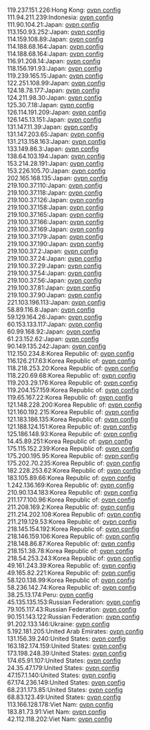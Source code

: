 119.237.151.226:Hong Kong: [ovpn config](vpn/119_237_151_226.ovpn)  
111.94.211.239:Indonesia: [ovpn config](vpn/111_94_211_239.ovpn)  
111.90.104.21:Japan: [ovpn config](vpn/111_90_104_21.ovpn)  
113.150.93.252:Japan: [ovpn config](vpn/113_150_93_252.ovpn)  
114.159.108.89:Japan: [ovpn config](vpn/114_159_108_89.ovpn)  
114.188.68.164:Japan: [ovpn config](vpn/114_188_68_164.ovpn)  
114.188.68.164:Japan: [ovpn config](vpn/114_188_68_164.ovpn)  
116.91.208.14:Japan: [ovpn config](vpn/116_91_208_14.ovpn)  
118.156.191.93:Japan: [ovpn config](vpn/118_156_191_93.ovpn)  
119.239.165.15:Japan: [ovpn config](vpn/119_239_165_15.ovpn)  
122.251.108.99:Japan: [ovpn config](vpn/122_251_108_99.ovpn)  
124.18.78.177:Japan: [ovpn config](vpn/124_18_78_177.ovpn)  
124.211.98.30:Japan: [ovpn config](vpn/124_211_98_30.ovpn)  
125.30.7.18:Japan: [ovpn config](vpn/125_30_7_18.ovpn)  
126.114.191.209:Japan: [ovpn config](vpn/126_114_191_209.ovpn)  
126.145.13.151:Japan: [ovpn config](vpn/126_145_13_151.ovpn)  
131.147.11.39:Japan: [ovpn config](vpn/131_147_11_39.ovpn)  
131.147.203.65:Japan: [ovpn config](vpn/131_147_203_65.ovpn)  
131.213.158.163:Japan: [ovpn config](vpn/131_213_158_163.ovpn)  
133.149.86.3:Japan: [ovpn config](vpn/133_149_86_3.ovpn)  
138.64.103.194:Japan: [ovpn config](vpn/138_64_103_194.ovpn)  
153.214.28.191:Japan: [ovpn config](vpn/153_214_28_191.ovpn)  
153.226.105.70:Japan: [ovpn config](vpn/153_226_105_70.ovpn)  
202.165.168.135:Japan: [ovpn config](vpn/202_165_168_135.ovpn)  
219.100.37.110:Japan: [ovpn config](vpn/219_100_37_110.ovpn)  
219.100.37.118:Japan: [ovpn config](vpn/219_100_37_118.ovpn)  
219.100.37.126:Japan: [ovpn config](vpn/219_100_37_126.ovpn)  
219.100.37.158:Japan: [ovpn config](vpn/219_100_37_158.ovpn)  
219.100.37.165:Japan: [ovpn config](vpn/219_100_37_165.ovpn)  
219.100.37.166:Japan: [ovpn config](vpn/219_100_37_166.ovpn)  
219.100.37.169:Japan: [ovpn config](vpn/219_100_37_169.ovpn)  
219.100.37.179:Japan: [ovpn config](vpn/219_100_37_179.ovpn)  
219.100.37.190:Japan: [ovpn config](vpn/219_100_37_190.ovpn)  
219.100.37.2:Japan: [ovpn config](vpn/219_100_37_2.ovpn)  
219.100.37.24:Japan: [ovpn config](vpn/219_100_37_24.ovpn)  
219.100.37.29:Japan: [ovpn config](vpn/219_100_37_29.ovpn)  
219.100.37.54:Japan: [ovpn config](vpn/219_100_37_54.ovpn)  
219.100.37.56:Japan: [ovpn config](vpn/219_100_37_56.ovpn)  
219.100.37.81:Japan: [ovpn config](vpn/219_100_37_81.ovpn)  
219.100.37.90:Japan: [ovpn config](vpn/219_100_37_90.ovpn)  
221.103.196.113:Japan: [ovpn config](vpn/221_103_196_113.ovpn)  
58.89.116.8:Japan: [ovpn config](vpn/58_89_116_8.ovpn)  
59.129.164.26:Japan: [ovpn config](vpn/59_129_164_26.ovpn)  
60.153.133.117:Japan: [ovpn config](vpn/60_153_133_117.ovpn)  
60.99.168.92:Japan: [ovpn config](vpn/60_99_168_92.ovpn)  
61.23.152.62:Japan: [ovpn config](vpn/61_23_152_62.ovpn)  
90.149.135.242:Japan: [ovpn config](vpn/90_149_135_242.ovpn)  
112.150.234.8:Korea Republic of: [ovpn config](vpn/112_150_234_8.ovpn)  
116.126.217.63:Korea Republic of: [ovpn config](vpn/116_126_217_63.ovpn)  
118.218.253.20:Korea Republic of: [ovpn config](vpn/118_218_253_20.ovpn)  
118.220.69.68:Korea Republic of: [ovpn config](vpn/118_220_69_68.ovpn)  
119.203.29.176:Korea Republic of: [ovpn config](vpn/119_203_29_176.ovpn)  
119.204.157.159:Korea Republic of: [ovpn config](vpn/119_204_157_159.ovpn)  
119.65.167.22:Korea Republic of: [ovpn config](vpn/119_65_167_22.ovpn)  
121.148.228.200:Korea Republic of: [ovpn config](vpn/121_148_228_200.ovpn)  
121.160.192.215:Korea Republic of: [ovpn config](vpn/121_160_192_215.ovpn)  
121.183.186.135:Korea Republic of: [ovpn config](vpn/121_183_186_135.ovpn)  
121.188.124.151:Korea Republic of: [ovpn config](vpn/121_188_124_151.ovpn)  
125.186.148.93:Korea Republic of: [ovpn config](vpn/125_186_148_93.ovpn)  
14.45.89.251:Korea Republic of: [ovpn config](vpn/14_45_89_251.ovpn)  
175.115.152.239:Korea Republic of: [ovpn config](vpn/175_115_152_239.ovpn)  
175.200.195.95:Korea Republic of: [ovpn config](vpn/175_200_195_95.ovpn)  
175.202.70.235:Korea Republic of: [ovpn config](vpn/175_202_70_235.ovpn)  
182.228.253.62:Korea Republic of: [ovpn config](vpn/182_228_253_62.ovpn)  
183.105.89.66:Korea Republic of: [ovpn config](vpn/183_105_89_66.ovpn)  
1.242.136.169:Korea Republic of: [ovpn config](vpn/1_242_136_169.ovpn)  
210.90.134.183:Korea Republic of: [ovpn config](vpn/210_90_134_183.ovpn)  
211.177.100.96:Korea Republic of: [ovpn config](vpn/211_177_100_96.ovpn)  
211.208.169.2:Korea Republic of: [ovpn config](vpn/211_208_169_2.ovpn)  
211.214.202.108:Korea Republic of: [ovpn config](vpn/211_214_202_108.ovpn)  
211.219.129.53:Korea Republic of: [ovpn config](vpn/211_219_129_53.ovpn)  
218.145.154.192:Korea Republic of: [ovpn config](vpn/218_145_154_192.ovpn)  
218.146.159.106:Korea Republic of: [ovpn config](vpn/218_146_159_106.ovpn)  
218.148.86.87:Korea Republic of: [ovpn config](vpn/218_148_86_87.ovpn)  
218.151.38.78:Korea Republic of: [ovpn config](vpn/218_151_38_78.ovpn)  
218.54.253.243:Korea Republic of: [ovpn config](vpn/218_54_253_243.ovpn)  
49.161.243.39:Korea Republic of: [ovpn config](vpn/49_161_243_39.ovpn)  
49.165.82.221:Korea Republic of: [ovpn config](vpn/49_165_82_221.ovpn)  
58.120.138.99:Korea Republic of: [ovpn config](vpn/58_120_138_99.ovpn)  
58.236.142.74:Korea Republic of: [ovpn config](vpn/58_236_142_74.ovpn)  
38.25.13.174:Peru: [ovpn config](vpn/38_25_13_174.ovpn)  
45.135.135.153:Russian Federation: [ovpn config](vpn/45_135_135_153.ovpn)  
79.105.117.43:Russian Federation: [ovpn config](vpn/79_105_117_43.ovpn)  
90.151.143.122:Russian Federation: [ovpn config](vpn/90_151_143_122.ovpn)  
91.202.133.146:Ukraine: [ovpn config](vpn/91_202_133_146.ovpn)  
5.192.181.205:United Arab Emirates: [ovpn config](vpn/5_192_181_205.ovpn)  
131.156.39.240:United States: [ovpn config](vpn/131_156_39_240.ovpn)  
163.182.174.159:United States: [ovpn config](vpn/163_182_174_159.ovpn)  
173.198.248.39:United States: [ovpn config](vpn/173_198_248_39.ovpn)  
174.65.91.107:United States: [ovpn config](vpn/174_65_91_107.ovpn)  
24.35.47.179:United States: [ovpn config](vpn/24_35_47_179.ovpn)  
47.157.1.140:United States: [ovpn config](vpn/47_157_1_140.ovpn)  
67.174.236.149:United States: [ovpn config](vpn/67_174_236_149.ovpn)  
68.231.173.85:United States: [ovpn config](vpn/68_231_173_85.ovpn)  
68.83.123.49:United States: [ovpn config](vpn/68_83_123_49.ovpn)  
113.166.128.178:Viet Nam: [ovpn config](vpn/113_166_128_178.ovpn)  
183.81.73.91:Viet Nam: [ovpn config](vpn/183_81_73_91.ovpn)  
42.112.118.202:Viet Nam: [ovpn config](vpn/42_112_118_202.ovpn)  
